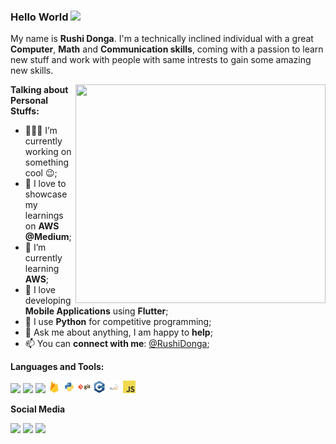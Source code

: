 ### Hello World <img src="https://media.giphy.com/media/hvRJCLFzcasrR4ia7z/giphy.gif" width="25px">

My name is **Rushi Donga**. I'm a technically inclined individual with a great **Computer**, **Math** and **Communication skills**, coming with a passion to learn new stuff and work with people with same intrests to gain some amazing new skills.

  <img align="right" src="https://user-images.githubusercontent.com/65907580/161381986-440d3507-a77d-4747-a9dc-87f00b508af3.png" width="400" height="350" />
  
**Talking about Personal Stuffs:**

- 👨🏽‍💻 I’m currently working on something cool :wink:;
- 📰 I love to showcase my learnings on **AWS @Medium**;
- 🌱 I’m currently learning **AWS**; 
- 💖 I love developing **Mobile Applications** using **Flutter**;
- 🖤 I use **Python** for competitive programming;
- 💬 Ask me about anything, I am happy to **help**;
- 📫 You can **connect with me**: [@RushiDonga](https://www.linkedin.com/in/rushidonga/);

**Languages and Tools:**  

<code><img height="20" src="https://user-images.githubusercontent.com/65907580/161374377-0bb6d68f-0e18-4a61-9cd2-bd01cec3c9a9.png"></code>
<code><img height="20" src="https://user-images.githubusercontent.com/65907580/161374493-df3e6b89-becf-485d-95d0-d5c790a16fa9.png"></code>
</code>
<code><img height="20" src="https://user-images.githubusercontent.com/65907580/161374603-dd754074-3a80-491a-bb3f-ddd3053e6d6c.png"></code>
<code><img height="20" src="https://raw.githubusercontent.com/github/explore/80688e429a7d4ef2fca1e82350fe8e3517d3494d/topics/firebase/firebase.png"></code>
<code><img height="20" src="https://raw.githubusercontent.com/github/explore/80688e429a7d4ef2fca1e82350fe8e3517d3494d/topics/python/python.png"></code>
<code><img height="20" src="https://raw.githubusercontent.com/github/explore/80688e429a7d4ef2fca1e82350fe8e3517d3494d/topics/git/git.png"></code>
<code><img height="20" src="https://raw.githubusercontent.com/github/explore/80688e429a7d4ef2fca1e82350fe8e3517d3494d/topics/cpp/cpp.png"></code>
<code><img height="20" src="https://raw.githubusercontent.com/github/explore/80688e429a7d4ef2fca1e82350fe8e3517d3494d/topics/mysql/mysql.png"></code>
<code><img height="20" src="https://raw.githubusercontent.com/github/explore/80688e429a7d4ef2fca1e82350fe8e3517d3494d/topics/javascript/javascript.png"></code>

**Social Media**

<code><img height="20" src="https://user-images.githubusercontent.com/65907580/161374810-bc164904-8b14-42fc-8332-756d2f09b9bd.png"></code>
<code><img height="20" src="https://user-images.githubusercontent.com/65907580/161374885-32dd9bd6-5328-44c8-8287-85fc92755128.png"></code>
<code><img height="20" src="https://user-images.githubusercontent.com/65907580/161374993-434554ce-cff6-4732-9bb1-50745ad64b80.png"></code>

